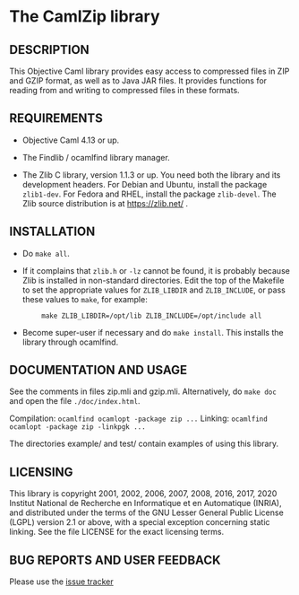 # The CamlZip library

## DESCRIPTION

This Objective Caml library provides easy access to compressed files in ZIP and GZIP format, as well as to Java JAR files.  It provides functions for reading from and writing to compressed files in these formats.

## REQUIREMENTS

* Objective Caml 4.13 or up.

* The Findlib / ocamlfind library manager.

* The Zlib C library, version 1.1.3 or up.  You need both the library and its development headers.  For Debian and Ubuntu, install the package `zlib1-dev`.  For Fedora and RHEL, install the package `zlib-devel`.  The Zlib source distribution is at https://zlib.net/ .

## INSTALLATION

* Do `make all`.

* If it complains that `zlib.h` or `-lz` cannot be found, it is probably because Zlib is installed in non-standard directories.  Edit the top of the Makefile to set the appropriate values for `ZLIB_LIBDIR` and `ZLIB_INCLUDE`, or pass these values to `make`, for example:
```
        make ZLIB_LIBDIR=/opt/lib ZLIB_INCLUDE=/opt/include all
```

* Become super-user if necessary and do `make install`.  This installs the library through ocamlfind.

## DOCUMENTATION AND USAGE

See the comments in files zip.mli and gzip.mli.  Alternatively, do `make doc` and open the file `./doc/index.html`.

Compilation:      `ocamlfind ocamlopt -package zip ...`
Linking:          `ocamlfind ocamlopt -package zip -linkpgk ...`

The directories example/ and test/ contain examples of using this library.

## LICENSING

This library is copyright 2001, 2002, 2006, 2007, 2008, 2016, 2017, 2020 Institut National de Recherche en Informatique et en Automatique (INRIA), and distributed under the terms of the GNU Lesser General Public License (LGPL) version 2.1 or above, with a special exception concerning static linking.  See the file LICENSE for the exact licensing terms.

## BUG REPORTS AND USER FEEDBACK

Please use the [issue tracker](https://github.com/xavierleroy/camlzip/issues)

